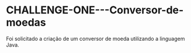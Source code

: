 # CHALLENGE-ONE---Conversor-de-moedas
Foi solicitado a criação de um conversor de moeda utilizando a linguagem Java.

